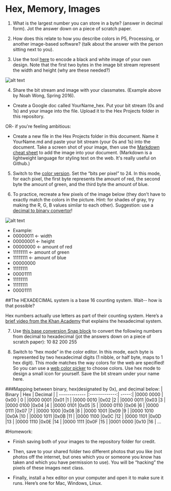 # Hex, Memory, Images

1. What is the largest number you can store in a byte? (answer in decimal form). Jot the answer down on a piece of scratch paper.

2. How does this relate to how you describe colors in P5, Processing, or another image-based software? (talk about the answer with the person sitting next to you).

3. Use the tool [here](http://cs.ucls.uchicago.edu/~bfranke/codeDotOrg/Pixelation/Pixelation_v2.html) to encode a black and white image of your own design. Note that the first two bytes in the image bit stream represent the width and height (why are these needed?) 

![alt text](https://github.com/lizzybrooks/Hex-Memory/blob/master/images/aarf.png "bit stream example")

4. Share the bit stream and image with your classmates. (Example above by Noah Wong, Spring 2016).

* Create a Google doc called YourName_hex. Put your bit stream (0s and 1s) and your image into the file. Upload it to the Hex Projects folder in this repository.

OR- if you're feeling ambitious: 
* Create a new file in the Hex Projects folder in this document. Name it YourName.md and paste your bit stream (your 0s and 1s) into the document.
Take a screen shot of your image, then use the [Markdown cheat sheet](https://github.com/adam-p/markdown-here/wiki/Markdown-Cheatsheet#images) to add the image into your document. 
(Markdown is a lightweight language for styling text on the web. It's really useful on Github.)


5. Switch to the [color version](http://cs.ucls.uchicago.edu/~bfranke/codeDotOrg/Pixelation/Pixelation_v3.html). Set the “bits per pixel” to 24. In this mode, for each pixel, the first byte represents the amount of red, the second byte the amount of green, and the third byte the amount of blue. 

6. To practice, recreate a few pixels of the image below (they don’t have to exactly match the colors in the picture. Hint: for shades of gray, try making the R, G, B values similar to each other). Suggestion: use a [decimal to binary convertor](http://www.binaryhexconverter.com/decimal-to-binary-converter)!

![alt text](https://github.com/lizzybrooks/Hex-Memory/blob/master/images/colorgrid.png "bit stream example")

* Example:
* 00000011 ← width
* 00000001 ← height
* 00000000  ← amount of red
* 11111111  ← amount of green
* 11111111  ← amount of blue	
* 00000000
* 11111111
* 00001111
* 11111111
* 11111111
* 00001111

##The HEXADECIMAL system is a base 16 counting system. Wait-- how is that possible?

Hex numbers actually use letters as part of their counting system. Here’s a [brief video from the Khan Academy](https://www.khanacademy.org/math/algebra-home/alg-intro-to-algebra/algebra-alternate-number-bases/v/hexadecimal-number-system) that explains the hexadecimal system.

7. Use [this base conversion Snap block](http://snap.berkeley.edu/snapsource/snap.html#present:Username=nataliefreed&ProjectName=hex%20and%20base%20block) to convert the following numbers from decimal to hexadecimal (jot the answers down on a piece of scratch paper):
10
82
200
255

8. Switch to “hex mode” in the color editor. In this mode, each byte is represented by two hexadecimal digits (1 nibble, or half byte, maps to 1 hex digit). This mode matches the way colors for the web are specified! So you can use a [web color picker](http://www.colorpicker.com/) to choose colors. Use hex mode to design a small icon for yourself. Save the bit stream under your name here.

###Mapping between binary, hex(designated by 0x), and decimal below:
| Binary        | Hex           | Decimal  |
| ------------- |:-------------:| -----:|
|0000 0000      | 0x00          | 0     |
|0000 0001      |0x01           |1      | 
|0000 0010      |0x02           |2      |
|0000 0011      |0x03           |3      |
|0000 0100      |0x04           |4      |
|0000 0101      |0x05           |5      |
|0000 0110      |0x06           |6      |
|0000 0111      |0x07           |7      |
|0000 1000      |0x08           |8      |
|0000 1001      |0x09           |9      |
|0000 1010      |0x0A           |10     |
|0000 1011      |0x0B           |11     |
|0000 1100      |0x0C           |12     |
|0000 1101      |0x0D           |13     |
|0000 1110      |0x0E           |14     |
|0000 1111      |0x0F           |15     |
|0001 0000      |0x10           |16     |
...


#Homework: 
* Finish saving both of your images to the repository folder for credit.

* Then, save to your shared folder two different photos that you like (not photos off the internet, but ones which you or someone you know has taken and which you have permission to use). You will be “hacking” the pixels of these images next class.

* Finally, install a hex editor on your computer and open it to make sure it runs. Here’s one for Mac, Windows, Linux.
